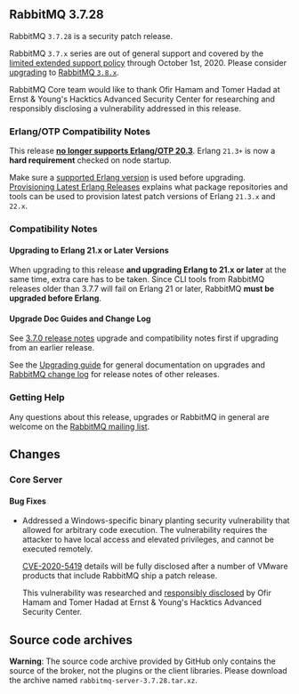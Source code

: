 ## RabbitMQ 3.7.28

RabbitMQ `3.7.28` is a security patch release.


RabbitMQ `3.7.x` series are out of general support and covered by the [limited extended support policy](https://www.rabbitmq.com/versions.html)
through October 1st, 2020.
Please consider [upgrading](https://www.rabbitmq.com/upgrade.html) to [RabbitMQ `3.8.x`](https://www.rabbitmq.com/changelog.html).

RabbitMQ Core team would like to thank Ofir Hamam and Tomer Hadad at Ernst & Young's Hacktics Advanced Security Center
for researching and responsibly disclosing a vulnerability addressed in this release.

### Erlang/OTP Compatibility Notes

This release [**no longer supports Erlang/OTP 20.3**](https://groups.google.com/d/msg/rabbitmq-users/G4UJ9zbIYHs/qCeyjkjyCQAJ).
Erlang `21.3+` is now a **hard requirement** checked on node startup.

Make sure a [supported Erlang version](https://www.rabbitmq.com/which-erlang.html) is used before upgrading.
[Provisioning Latest Erlang Releases](https://www.rabbitmq.com/which-erlang.html#erlang-repositories) explains
what package repositories and tools can be used to provision latest patch versions of Erlang `21.3.x` and `22.x`.

### Compatibility Notes

#### Upgrading to Erlang 21.x or Later Versions

When upgrading to this release **and upgrading Erlang to 21.x or later** at the same time, extra care has to be taken.
Since CLI tools from RabbitMQ releases older than 3.7.7 will fail on Erlang 21 or later,
RabbitMQ **must be upgraded before Erlang**.

#### Upgrade Doc Guides and Change Log

See [3.7.0 release notes](https://github.com/rabbitmq/rabbitmq-server/releases/tag/v3.7.0) upgrade
and compatibility notes first if upgrading from an earlier release.

See the [Upgrading guide](https://www.rabbitmq.com/upgrade.html) for general documentation on upgrades
and [RabbitMQ change log](https://www.rabbitmq.com/changelog.html) for release notes of other releases.

### Getting Help

Any questions about this release, upgrades or RabbitMQ in general are welcome on the
[RabbitMQ mailing list](https://groups.google.com/forum/#!forum/rabbitmq-users).


## Changes

### Core Server

#### Bug Fixes

 * Addressed a Windows-specific binary planting security vulnerability that allowed for arbitrary code execution.
   The vulnerability requires the attacker to have local access and elevated privileges,
   and cannot be executed remotely.

   [CVE-2020-5419](https://cve.mitre.org/cgi-bin/cvename.cgi?name=CVE-2020-5419) details will be fully disclosed
   after a number of VMware products that include RabbitMQ ship a patch release.

   This vulnerability was researched and [responsibly disclosed](https://www.rabbitmq.com/contact.html#security) by
   Ofir Hamam and Tomer Hadad at Ernst & Young's Hacktics Advanced Security Center.



## Source code archives

**Warning**: The source code archive provided by GitHub only contains the source of the broker,
not the plugins or the client libraries. Please download the archive named `rabbitmq-server-3.7.28.tar.xz`.
